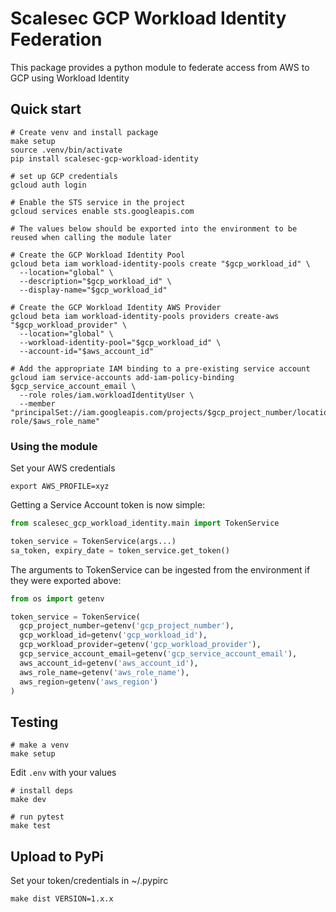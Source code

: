 # Scalesec GCP Workload Identity Federation

This package provides a python module to federate access from AWS to GCP using Workload Identity

## Quick start

```shell
# Create venv and install package
make setup
source .venv/bin/activate
pip install scalesec-gcp-workload-identity
```

```shell
# set up GCP credentials
gcloud auth login

# Enable the STS service in the project
gcloud services enable sts.googleapis.com

# The values below should be exported into the environment to be reused when calling the module later

# Create the GCP Workload Identity Pool
gcloud beta iam workload-identity-pools create "$gcp_workload_id" \
  --location="global" \
  --description="$gcp_workload_id" \
  --display-name="$gcp_workload_id"

# Create the GCP Workload Identity AWS Provider
gcloud beta iam workload-identity-pools providers create-aws "$gcp_workload_provider" \
  --location="global" \
  --workload-identity-pool="$gcp_workload_id" \
  --account-id="$aws_account_id" 

# Add the appropriate IAM binding to a pre-existing service account
gcloud iam service-accounts add-iam-policy-binding $gcp_service_account_email \
  --role roles/iam.workloadIdentityUser \
  --member "principalSet://iam.googleapis.com/projects/$gcp_project_number/locations/global/workloadIdentityPools/$gcp_workload_id/attribute.aws_role/arn:aws:sts::${aws_account_id}:assumed-role/$aws_role_name"
```

### Using the module

Set your AWS credentials
```shell
export AWS_PROFILE=xyz
```

Getting a Service Account token is now simple:

```python
from scalesec_gcp_workload_identity.main import TokenService

token_service = TokenService(args...)
sa_token, expiry_date = token_service.get_token()
```

The arguments to TokenService can be ingested from the environment if they were exported above:

```python
from os import getenv

token_service = TokenService(
  gcp_project_number=getenv('gcp_project_number'),
  gcp_workload_id=getenv('gcp_workload_id'),
  gcp_workload_provider=getenv('gcp_workload_provider'),
  gcp_service_account_email=getenv('gcp_service_account_email'),
  aws_account_id=getenv('aws_account_id'),
  aws_role_name=getenv('aws_role_name'),
  aws_region=getenv('aws_region')
)
```

## Testing

```shell
# make a venv
make setup
```

Edit `.env` with your values

```shell
# install deps
make dev

# run pytest
make test
```

## Upload to PyPi

Set your token/credentials in ~/.pypirc

`make dist VERSION=1.x.x`
